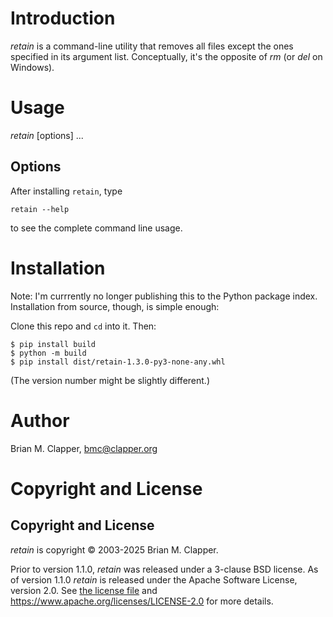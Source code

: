 # Introduction

*retain* is a command-line utility that removes all files except the ones
specified in its argument list. Conceptually, it's the opposite of
*rm* (or *del* on Windows).

# Usage

*retain* [options] _<filename>_...

## Options

After installing `retain`, type

```
retain --help
```

to see the complete command line usage.

# Installation

Note: I'm currrently no longer publishing this to the Python package
index. Installation from source, though, is simple enough:

Clone this repo and `cd` into it. Then:

```shell
$ pip install build
$ python -m build
$ pip install dist/retain-1.3.0-py3-none-any.whl
```

(The version number might be slightly different.)

# Author

Brian M. Clapper, [bmc@clapper.org](mailto:bmc@clapper.org)

# Copyright and License

## Copyright and License

*retain* is copyright © 2003-2025 Brian M. Clapper.

Prior to version 1.1.0, *retain* was released under a 3-clause BSD license.
As of version 1.1.0 *retain* is released under the Apache Software License,
version 2.0. See [the license file](LICENSE.md) and
<https://www.apache.org/licenses/LICENSE-2.0> for more details.
